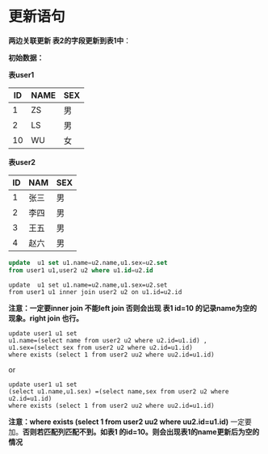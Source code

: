# 更新语句

**两边关联更新  表2的字段更新到表1中**：

**初始数据：**

**表user1**

| ID   | NAME | SEX  |
| ---- | ---- | ---- |
| 1    | ZS   | 男   |
| 2    | LS   | 男   |
| 10   | WU   | 女   |

**表user2**

| ID   | NAM  | SEX  |
| :--- | ---- | ---- |
| 1    | 张三 | 男   |
| 2    | 李四 | 男   |
| 3    | 王五 | 男   |
| 4    | 赵六 | 男   |





```sql
update  u1 set u1.name=u2.name,u1.sex=u2.set 
from user1 u1,user2 u2 where u1.id=u2.id
```

```
update  u1 set u1.name=u2.name,u1.sex=u2.set 
from user1 u1 inner join user2 u2 on u1.id=u2.id
```

**注意：一定要inner join 不能left join 否则会出现 表1 id=10 的记录name为空的现象。right join 也行。**







```
update user1 u1 set 
u1.name=(select name from user2 u2 where u2.id=u1.id) ,
u1.sex=(select sex from user2 u2 where u2.id=u1.id) 
where exists (select 1 from user2 uu2 where uu2.id=u1.id)
```
or
```
update user1 u1 set 
(select u1.name,u1.sex) =(select name,sex from user2 u2 where u2.id=u1.id) 
where exists (select 1 from user2 uu2 where uu2.id=u1.id)
```



**注意：where exists (select 1 from user2 uu2 where uu2.id=u1.id)**  一定要加。**否则若匹配列匹配不到。如表1 的id=10。则会出现表1的name更新后为空的情况**



